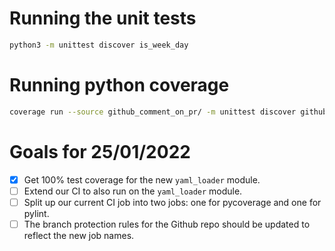 # Running the unit tests

```bash
python3 -m unittest discover is_week_day
```

# Running python coverage

```bash
coverage run --source github_comment_on_pr/ -m unittest discover github_comment_on_pr && coverage report -m

```

# Goals for 25/01/2022

- [x] Get 100% test coverage for the new `yaml_loader` module.
- [ ] Extend our CI to also run on the `yaml_loader` module.
- [ ] Split up our current CI job into two jobs: one for pycoverage and one for pylint. 
- [ ] The branch protection rules for the Github repo should be updated to reflect the new job names.
